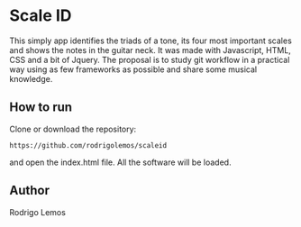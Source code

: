 # Scale ID

This simply app identifies the triads of a tone, its four most important scales and shows the notes in the guitar neck.
It was made with Javascript, HTML, CSS and a bit of Jquery. The proposal is to study git workflow in a practical way using as
few frameworks as possible and share some musical knowledge.

## How to run

Clone or download the repository:
```
https://github.com/rodrigolemos/scaleid
```
and open the index.html file. All the software will be loaded.

## Author

Rodrigo Lemos
